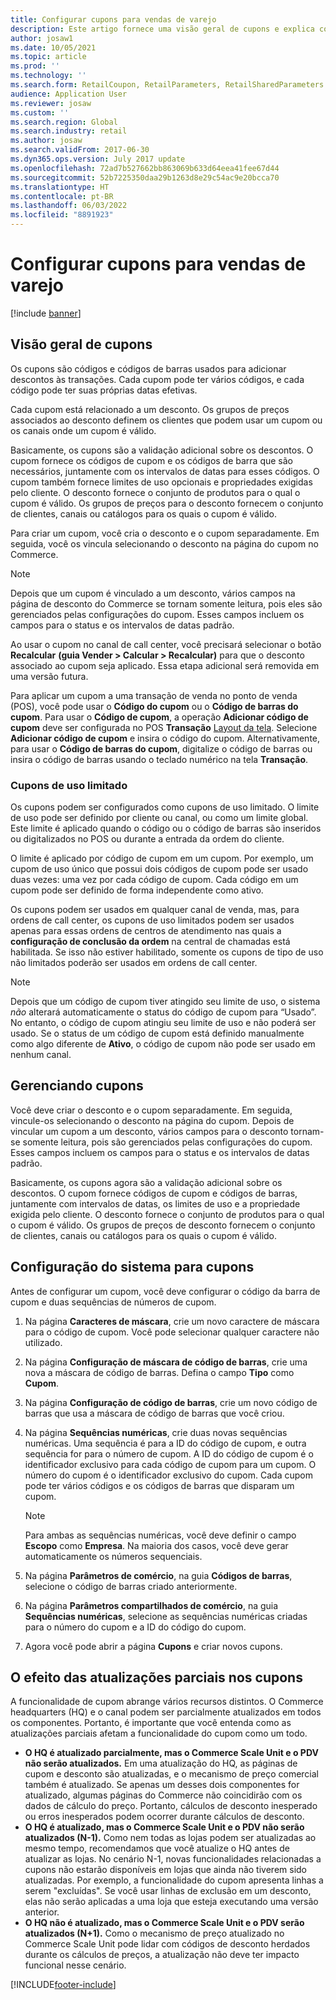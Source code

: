 ```yaml
---
title: Configurar cupons para vendas de varejo
description: Este artigo fornece uma visão geral de cupons e explica como defini-los no Dynamics 365 Commerce.
author: josaw1
ms.date: 10/05/2021
ms.topic: article
ms.prod: ''
ms.technology: ''
ms.search.form: RetailCoupon, RetailParameters, RetailSharedParameters
audience: Application User
ms.reviewer: josaw
ms.custom: ''
ms.search.region: Global
ms.search.industry: retail
ms.author: josaw
ms.search.validFrom: 2017-06-30
ms.dyn365.ops.version: July 2017 update
ms.openlocfilehash: 72ad7b527662bb863069b633d64eea41fee67d44
ms.sourcegitcommit: 52b7225350daa29b1263d8e29c54ac9e20bcca70
ms.translationtype: HT
ms.contentlocale: pt-BR
ms.lasthandoff: 06/03/2022
ms.locfileid: "8891923"
---
```

# <a name="set-up-coupons-for-retail-sales"></a>Configurar cupons para vendas de varejo

[!include [banner](includes/banner.md)]

## <a name="overview-of-coupons"></a>Visão geral de cupons

Os cupons são códigos e códigos de barras usados ​​para adicionar descontos às transações. Cada cupom pode ter vários códigos, e cada código pode ter suas próprias datas efetivas.

Cada cupom está relacionado a um desconto. Os grupos de preços associados ao desconto definem os clientes que podem usar um cupom ou os canais onde um cupom é válido.

Basicamente, os cupons são a validação adicional sobre os descontos. O cupom fornece os códigos de cupom e os códigos de barra que são necessários, juntamente com os intervalos de datas para esses códigos. O cupom também fornece limites de uso opcionais e propriedades exigidas pelo cliente. O desconto fornece o conjunto de produtos para o qual o cupom é válido. Os grupos de preços para o desconto fornecem o conjunto de clientes, canais ou catálogos para os quais o cupom é válido.

Para criar um cupom, você cria o desconto e o cupom separadamente. Em seguida, você os vincula selecionando o desconto na página do cupom no Commerce.

> [!NOTE]
> Depois que um cupom é vinculado a um desconto, vários campos na página de desconto do Commerce se tornam somente leitura, pois eles são gerenciados pelas configurações do cupom. Esses campos incluem os campos para o status e os intervalos de datas padrão.
> 
> Ao usar o cupom no canal de call center, você precisará selecionar o botão **Recalcular** **(guia Vender > Calcular > Recalcular)** para que o desconto associado ao cupom seja aplicado. Essa etapa adicional será removida em uma versão futura.

Para aplicar um cupom a uma transação de venda no ponto de venda (POS), você pode usar o **Código do cupom** ou o **Código de barras do cupom**. Para usar o **Código de cupom**, a operação **Adicionar código de cupom** deve ser configurada no POS **Transação** [Layout da tela](pos-screen-layouts.md). Selecione **Adicionar código de cupom** e insira o código do cupom. Alternativamente, para usar o **Código de barras do cupom**, digitalize o código de barras ou insira o código de barras usando o teclado numérico na tela **Transação**.

### <a name="limited-use-coupons"></a>Cupons de uso limitado

Os cupons podem ser configurados como cupons de uso limitado. O limite de uso pode ser definido por cliente ou canal, ou como um limite global. Este limite é aplicado quando o código ou o código de barras são inseridos ou digitalizados no POS ou durante a entrada da ordem do cliente.

O limite é aplicado por código de cupom em um cupom. Por exemplo, um cupom de uso único que possui dois códigos de cupom pode ser usado duas vezes: uma vez por cada código de cupom. Cada código em um cupom pode ser definido de forma independente como ativo.

Os cupons podem ser usados em qualquer canal de venda, mas, para ordens de call center, os cupons de uso limitados podem ser usados apenas para essas ordens de centros de atendimento nas quais a **configuração de conclusão da ordem** na central de chamadas está habilitada. Se isso não estiver habilitado, somente os cupons de tipo de uso não limitados poderão ser usados em ordens de call center.

> [!NOTE]
> Depois que um código de cupom tiver atingido seu limite de uso, o sistema *não* alterará automaticamente o status do código de cupom para “Usado”. No entanto, o código de cupom atingiu seu limite de uso e não poderá ser usado. Se o status de um código de cupom está definido manualmente como algo diferente de **Ativo**, o código de cupom não pode ser usado em nenhum canal.  

## <a name="managing-coupons"></a>Gerenciando cupons

Você deve criar o desconto e o cupom separadamente. Em seguida, vincule-os selecionando o desconto na página do cupom. Depois de vincular um cupom a um desconto, vários campos para o desconto tornam-se somente leitura, pois são gerenciados pelas configurações do cupom. Esses campos incluem os campos para o status e os intervalos de datas padrão.

Basicamente, os cupons agora são a validação adicional sobre os descontos. O cupom fornece códigos de cupom e códigos de barras, juntamente com intervalos de datas, os limites de uso e a propriedade exigida pelo cliente. O desconto fornece o conjunto de produtos para o qual o cupom é válido. Os grupos de preços de desconto fornecem o conjunto de clientes, canais ou catálogos para os quais o cupom é válido.

## <a name="system-setup-for-coupons"></a>Configuração do sistema para cupons

Antes de configurar um cupom, você deve configurar o código da barra de cupom e duas sequências de números de cupom.

1. Na página **Caracteres de máscara**, crie um novo caractere de máscara para o código de cupom. Você pode selecionar qualquer caractere não utilizado.
2. Na página **Configuração de máscara de código de barras**, crie uma nova a máscara de código de barras. Defina o campo **Tipo** como **Cupom**.
3. Na página **Configuração de código de barras**, crie um novo código de barras que usa a máscara de código de barras que você criou.
4. Na página **Sequências numéricas**, crie duas novas sequências numéricas. Uma sequência é para a ID do código de cupom, e outra sequência for para o número de cupom. A ID do código de cupom é o identificador exclusivo para cada código de cupom para um cupom. O número do cupom é o identificador exclusivo do cupom. Cada cupom pode ter vários códigos e os códigos de barras que disparam um cupom.

    > [!NOTE]
    > Para ambas as sequências numéricas, você deve definir o campo **Escopo** como **Empresa**. Na maioria dos casos, você deve gerar automaticamente os números sequenciais.

5. Na página **Parâmetros de comércio**, na guia **Códigos de barras**, selecione o código de barras criado anteriormente.
6. Na página **Parâmetros compartilhados de comércio**, na guia **Sequências numéricas**, selecione as sequências numéricas criadas para o número do cupom e a ID do código do cupom.
7. Agora você pode abrir a página **Cupons** e criar novos cupons.

## <a name="the-effect-of-partial-updates-on-coupons"></a>O efeito das atualizações parciais nos cupons

A funcionalidade de cupom abrange vários recursos distintos. O Commerce headquarters (HQ) e o canal podem ser parcialmente atualizados em todos os componentes. Portanto, é importante que você entenda como as atualizações parciais afetam a funcionalidade do cupom como um todo.

- **O HQ é atualizado parcialmente, mas o Commerce Scale Unit e o PDV não serão atualizados.** Em uma atualização do HQ, as páginas de cupom e desconto são atualizadas, e o mecanismo de preço comercial também é atualizado. Se apenas um desses dois componentes for atualizado, algumas páginas do Commerce não coincidirão com os dados de cálculo do preço. Portanto, cálculos de desconto inesperado ou erros inesperados podem ocorrer durante cálculos de desconto.
- **O HQ é atualizado, mas o Commerce Scale Unit e o PDV não serão atualizados (N-1).** Como nem todas as lojas podem ser atualizadas ao mesmo tempo, recomendamos que você atualize o HQ antes de atualizar as lojas. No cenário N-1, novas funcionalidades relacionadas a cupons não estarão disponíveis em lojas que ainda não tiverem sido atualizadas. Por exemplo, a funcionalidade do cupom apresenta linhas a serem "excluídas". Se você usar linhas de exclusão em um desconto, elas não serão aplicadas a uma loja que esteja executando uma versão anterior.
- **O HQ não é atualizado, mas o Commerce Scale Unit e o PDV serão atualizados (N+1).** Como o mecanismo de preço atualizado no Commerce Scale Unit pode lidar com códigos de desconto herdados durante os cálculos de preços, a atualização não deve ter impacto funcional nesse cenário.


[!INCLUDE[footer-include](../includes/footer-banner.md)]
